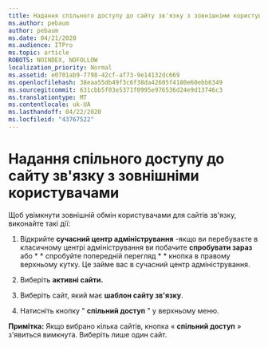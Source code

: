 ```yaml
---
title: Надання спільного доступу до сайту зв'язку з зовнішніми користувачами
ms.author: pebaum
author: pebaum
ms.date: 04/21/2020
ms.audience: ITPro
ms.topic: article
ROBOTS: NOINDEX, NOFOLLOW
localization_priority: Normal
ms.assetid: e0701ab9-7798-42cf-af73-9e14132dc669
ms.openlocfilehash: 38eaa55db49f3c6f38da42605f4180e60ebb6349
ms.sourcegitcommit: 631cbb5f03e5371f0995e976536d24e9d13746c3
ms.translationtype: MT
ms.contentlocale: uk-UA
ms.lasthandoff: 04/22/2020
ms.locfileid: "43767522"
---
```

# <a name="share-a-communication-site-with-external-users"></a>Надання спільного доступу до сайту зв'язку з зовнішніми користувачами

Щоб увімкнути зовнішній обмін користувачами для сайтів зв'язку, виконайте такі дії: 
  
1. Відкрийте **сучасний центр адміністрування** -якщо ви перебуваєте в класичному центрі адміністрування ви побачите **спробувати зараз** або * * спробуйте попередній перегляд * * кнопка в правому верхньому кутку. Це займе вас в сучасний центр адміністрування. 
  
2. Виберіть **активні сайти.**
  
3. Виберіть сайт, який має **шаблон сайту зв'язку**. 
  
4. Натисніть кнопку " **спільний доступ** " у верхньому меню. 
  
 **Примітка:** Якщо вибрано кілька сайтів, кнопка « **спільний доступ** » з'явиться вимкнута. Виберіть лише один сайт. 
  

